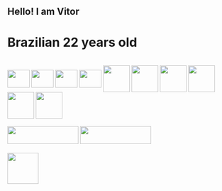 
## Hello! I am Vitor
# Brazilian 22 years old


<div style="display: inline_block"><br>
  <img align="center" height="40" width="50"  src="https://cdn.jsdelivr.net/gh/devicons/devicon/icons/photoshop/photoshop-plain.svg">
  <img align="center" height="40" width="50" src="https://cdn.jsdelivr.net/gh/devicons/devicon/icons/illustrator/illustrator-plain.svg">
  <img align="center" height="40" width="50" src="https://cdn.jsdelivr.net/gh/devicons/devicon/icons/figma/figma-original.svg">
  <img align="center" height="40" width="50" src="https://cdn.jsdelivr.net/gh/devicons/devicon/icons/kotlin/kotlin-original.svg" />
  <img align="center" height="60" width="60" src="https://cdn.jsdelivr.net/gh/devicons/devicon/icons/java/java-original.svg" />
  <img align="center" height="60" width="60" src="https://cdn.jsdelivr.net/gh/devicons/devicon/icons/postgresql/postgresql-plain-wordmark.svg" />
  <img  align="center" height="60" width="60" src="https://cdn.jsdelivr.net/gh/devicons/devicon/icons/angularjs/angularjs-original.svg" />
  <img  align="center" height="60" width="60" src="https://cdn.jsdelivr.net/gh/devicons/devicon/icons/androidstudio/androidstudio-original.svg" />
  <img  align="center" height="60" width="60" src="https://cdn.jsdelivr.net/gh/devicons/devicon/icons/spring/spring-original.svg" />
  <img  align="center" height="60" width="60" src="https://cdn.jsdelivr.net/gh/devicons/devicon/icons/gitlab/gitlab-original.svg" />
 </br></br>
</div>
 
  <div>
   <a  href="https://www.linkedin.com/in/vitor-de-andrade-moreira-0a68441a7/" target="_blank"><img src="https://img.shields.io/badge/-LinkedIn-%230077B5?style=for-the-badge&logo=linkedin&logoColor=white" target="_blank" width="160" height="40"></a> 
<a href="https://www.behance.net/vitoram" target="_blank"><img src="https://aleen42.github.io/badges/src/behance.svg" width="160" height="40"></a> 

  </div>
      </br>
 <div style="float-left">
    
 
</div>

  <img height="70" src="https://media3.giphy.com/media/eK12uCsrAh4wmTXejp/giphy.gif?cid=ecf05e47yopswrtfv6dkloohin8mv8i9hxknf6nqx7uc7as8&rid=giphy.gif&ct=g">
